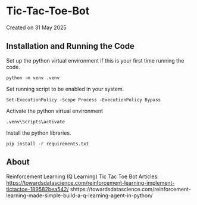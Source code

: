 # Tic-Tac-Toe-Bot
Created on 31 May 2025

## Installation and Running the Code

Set up the python virtual environment if this is your first time running the code.
```
python -m venv .venv
```

Set running script to be enabled in your system. 
```
Set-ExecutionPolicy -Scope Process -ExecutionPolicy Bypass
```

Activate the python virtual environment
```
.venv\Scripts\activate
```

Install the python libraries.
```
pip install -r requirements.txt
```

## About

Reinforcement Learning (Q Learning)
Tic Tac Toe Bot
Articles: https://towardsdatascience.com/reinforcement-learning-implement-tictactoe-189582bea542/
          shttps://towardsdatascience.com/reinforcement-learning-made-simple-build-a-q-learning-agent-in-python/
